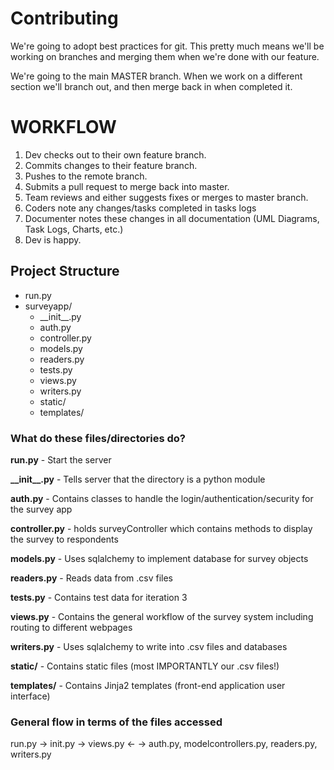 # Contributing

We're going to adopt best practices for git. This pretty much means we'll be working on branches and merging them when we're done with our feature. 

We're going to the main MASTER branch. When we work on a different section we'll branch out, and then merge back in when completed it.

WORKFLOW
========

1. Dev checks out to their own feature branch.
2. Commits changes to their feature branch.
3. Pushes to the remote branch.
4. Submits a pull request to merge back into master.
5. Team reviews and either suggests fixes or merges to master branch.
6. Coders note any changes/tasks completed in tasks logs
7. Documenter notes these changes in all documentation (UML Diagrams, Task Logs, Charts, etc.)
8. Dev is happy.


## Project Structure

 - run.py  
 - surveyapp/ 
    - \_\_init\_\_.py
    - auth.py
    - controller.py
    - models.py
    - readers.py
    - tests.py
    - views.py
    - writers.py
    - static/
    - templates/

### What do these files/directories do?

__run.py__ - Start the server



__\_\_init\_\_.py__ - Tells server that the directory is a python module

__auth.py__ - Contains classes to handle the login/authentication/security for the survey app

__controller.py__ - holds surveyController which contains methods to display the survey to respondents

__models.py__ - Uses sqlalchemy to implement database for survey objects

__readers.py__ - Reads data from .csv files 

__tests.py__ - Contains test data for iteration 3

__views.py__ - Contains the general workflow of the survey system including routing to different webpages

__writers.py__ - Uses sqlalchemy to write into .csv files and databases


__static/__ - Contains static files (most IMPORTANTLY our .csv files!)

__templates/__ - Contains Jinja2 templates (front-end application user interface)

### General flow in terms of the files accessed

run.py -> init.py -> views.py <- -> auth.py, modelcontrollers.py, readers.py, writers.py
